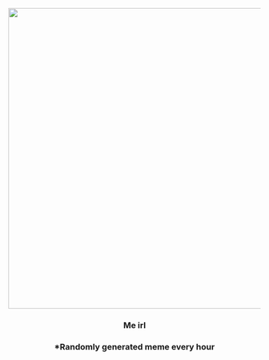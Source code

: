 <p align="center">
        <img src="https://i.redd.it/nxldxq1yayu91.png" width="600" height="600">
        </p>
        <h3 align="center">Me irl</h3>
        <h3 align="center">*Randomly generated meme every hour</h3>
    